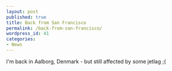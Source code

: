 ```yaml
---
layout: post
published: true
title: Back from San Francisco
permalink: /back-from-san-francisco/
wordpress_id: 41
categories:
- News
---
```



I'm back in Aalborg, Denmark - but still affected by some jetlag ;(
